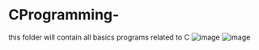 # CProgramming-
this folder will contain all basics programs related to C
![image](https://user-images.githubusercontent.com/90374311/195493461-c5fe1bf6-477f-4886-bfb5-76661b7174b4.png)
![image](https://user-images.githubusercontent.com/90374311/195493548-eafb502b-d859-490c-aff2-0d5044fe0eda.png)
